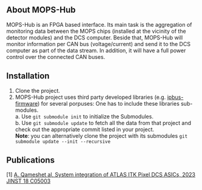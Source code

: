 ## About MOPS-Hub
MOPS-Hub is an FPGA based interface. Its main task is the aggregation of monitoring data between the MOPS chips (installed at the vicinity of the detector modules) and the DCS computer.
Beside that, MOPS-Hub will monitor information per CAN bus (voltage/current) and send it to the DCS computer as part of the data stream. In addition, it will have a full power control over the connected CAN buses.<br/>

## Installation
1. Clone the project. 
2. MOPS-Hub project uses third party developed libraries (e.g. [ipbus-firmware](https://github.com/ipbus/ipbus-firmware)) for several porpuses: 
One has to include these libraries sub-modules.<br/> 
a. Use `git submodule init`  to initialize the Submodules.<br/>
b. Use `git submodule update`  to fetch all the data from that project and check out the appropriate commit listed in your project.<br/>
**Note**: you can alternatively clone the project with its submodules `git submodule update --init --recursive`

## Publications
[1] [A. Qameshet al, System integration of ATLAS ITK Pixel DCS ASICs, 2023 JINST 18 C05003](https://iopscience.iop.org/article/10.1088/1748-0221/18/05/C05003)<br/>

